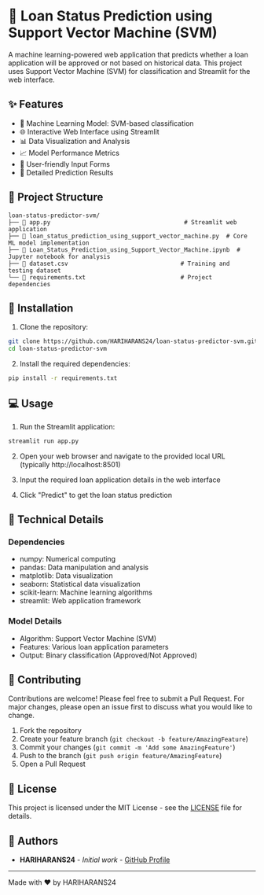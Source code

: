 # 🏦 Loan Status Prediction using Support Vector Machine (SVM)

A machine learning-powered web application that predicts whether a loan application will be approved or not based on historical data. This project uses Support Vector Machine (SVM) for classification and Streamlit for the web interface.

## ✨ Features
- 🤖 Machine Learning Model: SVM-based classification
- 🌐 Interactive Web Interface using Streamlit
- 📊 Data Visualization and Analysis
- 📈 Model Performance Metrics
- 📱 User-friendly Input Forms
- 📑 Detailed Prediction Results 

## 📁 Project Structure  
``` 
loan-status-predictor-svm/  
├── 📝 app.py                                      # Streamlit web application
├── 📝 loan_status_prediction_using_support_vector_machine.py  # Core ML model implementation
├── 📝 Loan_Status_Prediction_using_Support_Vector_Machine.ipynb  # Jupyter notebook for analysis
├── 📝 dataset.csv                                # Training and testing dataset
└── 📝 requirements.txt                           # Project dependencies
```

## 🚀 Installation

1. Clone the repository:
```bash
git clone https://github.com/HARIHARANS24/loan-status-predictor-svm.git
cd loan-status-predictor-svm
```

2. Install the required dependencies:
```bash
pip install -r requirements.txt
```

## 💻 Usage

1. Run the Streamlit application:
```bash
streamlit run app.py
```

2. Open your web browser and navigate to the provided local URL (typically http://localhost:8501)

3. Input the required loan application details in the web interface

4. Click "Predict" to get the loan status prediction

## 🔧 Technical Details

### Dependencies
- numpy: Numerical computing
- pandas: Data manipulation and analysis
- matplotlib: Data visualization
- seaborn: Statistical data visualization
- scikit-learn: Machine learning algorithms
- streamlit: Web application framework

### Model Details
- Algorithm: Support Vector Machine (SVM)
- Features: Various loan application parameters
- Output: Binary classification (Approved/Not Approved)

## 🤝 Contributing

Contributions are welcome! Please feel free to submit a Pull Request. For major changes, please open an issue first to discuss what you would like to change.

1. Fork the repository
2. Create your feature branch (`git checkout -b feature/AmazingFeature`)
3. Commit your changes (`git commit -m 'Add some AmazingFeature'`)
4. Push to the branch (`git push origin feature/AmazingFeature`)
5. Open a Pull Request

## 📄 License

This project is licensed under the MIT License - see the [LICENSE](LICENSE) file for details.

## 👥 Authors

- **HARIHARANS24** - *Initial work* - [GitHub Profile](https://github.com/HARIHARANS24)

---
Made with ❤️ by HARIHARANS24 

